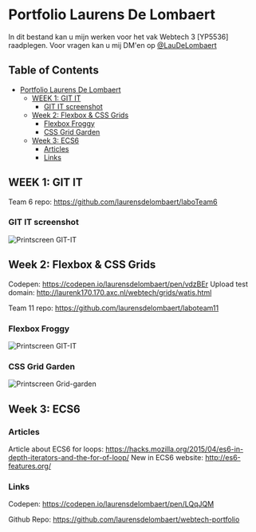 # Portfolio Laurens De Lombaert

In dit bestand kan u mijn werken voor het vak Webtech 3 [YP5536] raadplegen. Voor vragen kan u mij DM'en op [@LauDeLombaert](https://twitter.com/LauDeLombaert)

## Table of Contents

<!-- TOC -->

- [Portfolio Laurens De Lombaert](#portfolio-laurens-de-lombaert)
    - [WEEK 1: GIT IT](#week-1-git-it)
        - [GIT IT screenshot](#git-it-screenshot)
    - [Week 2: Flexbox & CSS Grids](#week-2-flexbox--css-grids)
        - [Flexbox Froggy](#flexbox-froggy)
        - [CSS Grid Garden](#css-grid-garden)
    - [Week 3: ECS6](#week-3-ecs6)
        - [Articles](#articles)
        - [Links](#links)

<!-- /TOC -->

## WEEK 1: GIT IT

Team 6 repo: <https://github.com/laurensdelombaert/laboTeam6>

### GIT IT screenshot

![Printscreen GIT-IT](http://laurenk170.170.axc.nl/webtech/gitit.png)

## Week 2: Flexbox & CSS Grids

Codepen: <https://codepen.io/laurensdelombaert/pen/vdzBEr>
Upload test domain: <http://laurenk170.170.axc.nl/webtech/grids/watis.html>

Team 11 repo: <https://github.com/laurensdelombaert/laboteam11>

### Flexbox Froggy

![Printscreen GIT-IT](http://laurenk170.170.axc.nl/webtech/froggy.png)

### CSS Grid Garden

![Printscreen Grid-garden](http://laurenk170.170.axc.nl/webtech/grid.png)

## Week 3: ECS6

### Articles

Article about ECS6 for loops: <https://hacks.mozilla.org/2015/04/es6-in-depth-iterators-and-the-for-of-loop/>
New in ECS6 website: <http://es6-features.org/>

### Links

Codepen: https://codepen.io/laurensdelombaert/pen/LQqJQM

Github Repo: https://github.com/laurensdelombaert/webtech-portfolio
